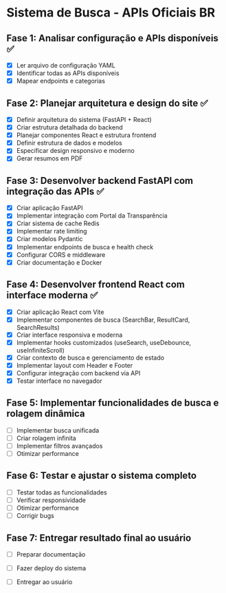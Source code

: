 # Sistema de Busca - APIs Oficiais BR

## Fase 1: Analisar configuração e APIs disponíveis ✅
- [x] Ler arquivo de configuração YAML
- [x] Identificar todas as APIs disponíveis
- [x] Mapear endpoints e categorias

## Fase 2: Planejar arquitetura e design do site ✅
- [x] Definir arquitetura do sistema (FastAPI + React)
- [x] Criar estrutura detalhada do backend
- [x] Planejar componentes React e estrutura frontend
- [x] Definir estrutura de dados e modelos
- [x] Especificar design responsivo e moderno
- [x] Gerar resumos em PDF

## Fase 3: Desenvolver backend FastAPI com integração das APIs ✅
- [x] Criar aplicação FastAPI
- [x] Implementar integração com Portal da Transparência
- [x] Criar sistema de cache Redis
- [x] Implementar rate limiting
- [x] Criar modelos Pydantic
- [x] Implementar endpoints de busca e health check
- [x] Configurar CORS e middleware
- [x] Criar documentação e Docker

## Fase 4: Desenvolver frontend React com interface moderna ✅
- [x] Criar aplicação React com Vite
- [x] Implementar componentes de busca (SearchBar, ResultCard, SearchResults)
- [x] Criar interface responsiva e moderna
- [x] Implementar hooks customizados (useSearch, useDebounce, useInfiniteScroll)
- [x] Criar contexto de busca e gerenciamento de estado
- [x] Implementar layout com Header e Footer
- [x] Configurar integração com backend via API
- [x] Testar interface no navegador

## Fase 5: Implementar funcionalidades de busca e rolagem dinâmica
- [ ] Implementar busca unificada
- [ ] Criar rolagem infinita
- [ ] Implementar filtros avançados
- [ ] Otimizar performance

## Fase 6: Testar e ajustar o sistema completo
- [ ] Testar todas as funcionalidades
- [ ] Verificar responsividade
- [ ] Otimizar performance
- [ ] Corrigir bugs

## Fase 7: Entregar resultado final ao usuário
- [ ] Preparar documentação
- [ ] Fazer deploy do sistema
- [ ] Entregar ao usuário

